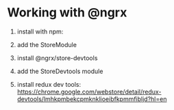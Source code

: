 # Working with @ngrx

1. install with npm: 

2. add the StoreModule

3. install @ngrx/store-devtools

4. add the StoreDevtools module

5. install redux dev tools: https://chrome.google.com/webstore/detail/redux-devtools/lmhkpmbekcpmknklioeibfkpmmfibljd?hl=en

